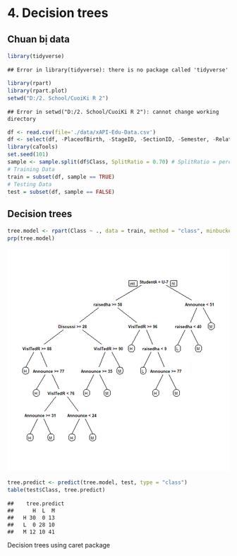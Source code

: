 # 4. Decision trees
## Chuan bị data

```r
library(tidyverse)
```

```
## Error in library(tidyverse): there is no package called 'tidyverse'
```

```r
library(rpart)
library(rpart.plot)
setwd("D:/2. School/CuoiKi R 2")
```

```
## Error in setwd("D:/2. School/CuoiKi R 2"): cannot change working directory
```

```r
df <- read.csv(file='./data/xAPI-Edu-Data.csv')
df <- select(df, -PlaceofBirth, -StageID, -SectionID, -Semester, -Relation, -ParentAnsweringSurvey,-GradeID,-Topic,-gender,  -ParentschoolSatisfaction,-NationalITy)
library(caTools)
set.seed(101) 
sample <- sample.split(df$Class, SplitRatio = 0.70) # SplitRatio = percent of sample==TRUE
# Training Data
train = subset(df, sample == TRUE)
# Testing Data
test = subset(df, sample == FALSE)
```
## Decision trees

```r
tree.model <- rpart(Class ~ ., data = train, method = "class", minbucket = 1)
prp(tree.model) 
```

![plot of chunk unnamed-chunk-2](figure/unnamed-chunk-2-1.png)


```r
tree.predict <- predict(tree.model, test, type = "class")
table(test$Class, tree.predict)
```

```
##    tree.predict
##      H  L  M
##   H 30  0 13
##   L  0 28 10
##   M 12 10 41
```
Decision trees using caret package



